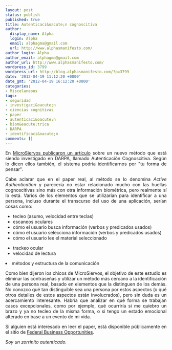 ```yaml
---
layout: post
status: publish
published: true
title: Autenticaci&oacute;n cognoscitiva
author:
  display_name: Alpha
  login: Alpha
  email: alphagma@gmail.com
  url: http://www.alphasmanifesto.com/
author_login: Alpha
author_email: alphagma@gmail.com
author_url: http://www.alphasmanifesto.com/
wordpress_id: 3799
wordpress_url: http://blog.alphasmanifesto.com/?p=3799
date: '2012-04-19 11:12:20 +0000'
date_gmt: '2012-04-19 16:12:20 +0000'
categories:
- Miscelaneous
tags:
- seguridad
- investigaci&oacute;n
- ciencias cognitivas
- paper
- autenticaci&oacute;n
- biom&eacute;trica
- DARPA
- identificaci&oacute;n
comments: []
---
```

<p style="text-align: justify;">En <a href="http://www.microsiervos.com/archivo//adios-a-las-contrasenas-la-autenticacion-cognoscitiva-te-identifica-por-tu-forma-de-pensar.html">MicroSiervos publicaron un art&iacute;culo</a>&nbsp;sobre un nuevo m&eacute;todo que est&aacute; siendo investigado en DARPA, llamado Autenticaci&oacute;n Cognoscitiva. Seg&uacute;n lo dicen ellos tambi&eacute;n, el sistema podr&iacute;a identificarnos por "tu forma de pensar".</p>
<p style="text-align: justify;">Cabe aclarar que en el paper real, al m&eacute;todo se lo denomina <em>Active Authentication</em> y parecer&iacute;a no estar relacionado mucho con las huellas cognoscitivas sino m&aacute;s con otra informaci&oacute;n biom&eacute;trica, pero realmente s&iacute; lo est&aacute;. Varios de los elementos que se utilizar&iacute;an para identificar a una persona, incluso durante el transcurso del uso de una aplicaci&oacute;n, ser&iacute;an cosas como:</p>
<ul style="text-align: justify;">
<li>tecleo (asumo, velocidad entre teclas)</li>
<li>escaneos oculares</li>
<li>c&oacute;mo el usuario busca informaci&oacute;n (verbos y predicados usados)</li>
<li>c&oacute;mo el usuario selecciona informaci&oacute;n (verbos y predicados usados)</li>
<li>c&oacute;mo el usuario lee el material seleccionado</li>
</ul>
<ul>
<li>trackeo ocular</li>
<li>velocidad de lectura</li>
</ul>
<li>m&eacute;todos y estructura de la comunicaci&oacute;n</li>
<p style="text-align: justify;">Como bien dijeron los chicos de MicroSiervos, el objetivo de este estudio es eliminar las contrase&ntilde;as y utilizar un m&eacute;todo m&aacute;s cercano a la identificaci&oacute;n de una persona real, basado en elementos que la distinguen de los dem&aacute;s. No conozco qu&eacute; tan distinguible sea una persona por estos aspectos (o qu&eacute; otros detalles de estos aspectos est&aacute;n involucrados), pero sin duda es un acercamiento interesante. Habr&iacute;a que analizar en qu&eacute; forma se trabajan casos excepcionales, como por ejemplo, qu&eacute; ocurrir&iacute;a si me quiebro un brazo y ya no tecleo de la misma forma, o si tengo un estado emocional alterado en base a un evento de mi vida.</p>
<p style="text-align: justify;">Si alguien est&aacute; interesado en leer el paper, est&aacute; disponible p&uacute;blicamente en el sitio de <a href="https://www.fbo.gov/index?s=opportunity&amp;mode=form&amp;id=093ec9cdad8d8dc49e08855eae680084&amp;tab=core&amp;_cview=1">Federal Business Opportunities</a>.</p>
<p style="text-align: justify;"><em>Soy un zorrinito autenticado.</em></p>
